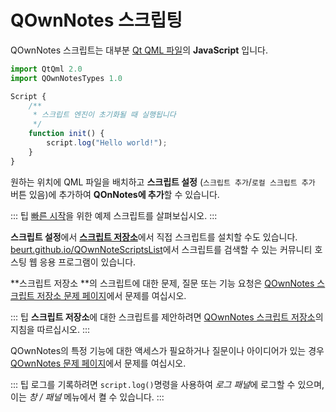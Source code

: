 # QOwnNotes 스크립팅

QOwnNotes 스크립트는 대부분 [Qt QML 파일](https://doc.qt.io/qt-5/qtqml-index.html)의 **JavaScript** 입니다.

```js
import QtQml 2.0
import QOwnNotesTypes 1.0

Script {
    /**
     * 스크립트 엔진이 초기화될 때 실행됩니다
     */
    function init() {
        script.log("Hello world!");
    }
}
```

원하는 위치에 QML 파일을 배치하고 **스크립트 설정** (`스크립트 추가`/`로컬 스크립트 추가` 버튼 있음)에 추가하여 **QOnNotes에 추가**할 수 있습니다.

::: 팁 [빠른 시작](https://github.com/pbek/QOwnNotes/blob/main/docs/scripting/examples)을 위한 예제 스크립트를 살펴보십시오. :::

**스크립트 설정**에서 [**스크립트 저장소**](https://github.com/qownnotes/scripts)에서 직접 스크립트를 설치할 수도 있습니다. [beurt.github.io/QOwnNoteScriptsList](https://beurt.github.io/QOwnNoteScriptsList/)에서 스크립트를 검색할 수 있는 커뮤니티 호스팅 웹 응용 프로그램이 있습니다.

**스크립트 저장소 **의 스크립트에 대한 문제, 질문 또는 기능 요청은 [QOwnNotes 스크립트 저장소 문제 페이지](https://github.com/qownnotes/scripts/issues)에서 문제를 여십시오.

::: 팁 **스크립트 저장소**에 대한 스크립트를 제안하려면 [QOwnNotes 스크립트 저장소](https://github.com/qownnotes/scripts)의 지침을 따르십시오. :::

QOwnNotes의 특정 기능에 대한 액세스가 필요하거나 질문이나 아이디어가 있는 경우 [QOwnNotes 문제 페이지](https://github.com/pbek/QOwnNotes/issues)에서 문제를 여십시오.

::: 팁 로그를 기록하려면 `script.log()`명령을 사용하여 *로그 패널*에 로그할 수 있으며, 이는 _창 / 패널_ 메뉴에서 켤 수 있습니다. :::
